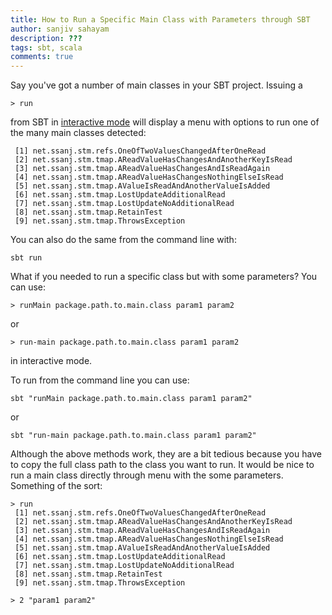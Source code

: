 ```yaml
---
title: How to Run a Specific Main Class with Parameters through SBT
author: sanjiv sahayam
description: ???
tags: sbt, scala
comments: true
---
```


Say you've got a number of main classes in your SBT project. Issuing a

```{.command .scrollx}
> run
```
from SBT in [interactive mode](http://www.scala-sbt.org/0.13.5/docs/Howto/interactive.html) will display a menu with options to run one of the many main classes detected:

```{.terminal .scrollx}
 [1] net.ssanj.stm.refs.OneOfTwoValuesChangedAfterOneRead
 [2] net.ssanj.stm.tmap.AReadValueHasChangesAndAnotherKeyIsRead
 [3] net.ssanj.stm.tmap.AReadValueHasChangesAndIsReadAgain
 [4] net.ssanj.stm.tmap.AReadValueHasChangesNothingElseIsRead
 [5] net.ssanj.stm.tmap.AValueIsReadAndAnotherValueIsAdded
 [6] net.ssanj.stm.tmap.LostUpdateAdditionalRead
 [7] net.ssanj.stm.tmap.LostUpdateNoAdditionalRead
 [8] net.ssanj.stm.tmap.RetainTest
 [9] net.ssanj.stm.tmap.ThrowsException
```

You can also do the same from the command line with:

```{.terminal .scrollx}
sbt run
```

What if you needed to run a specific class but with some parameters?
You can use:

```{.command .scrollx}
> runMain package.path.to.main.class param1 param2
```
or

```{.command .scrollx}
> run-main package.path.to.main.class param1 param2
```

in interactive mode.

To run from the command line you can use:

```{.terminal .scrollx}
sbt "runMain package.path.to.main.class param1 param2"
```

or

```{.terminal .scrollx}
sbt "run-main package.path.to.main.class param1 param2"
```

Although the above methods work, they are a bit tedious because you have to copy the full class path to the class you want to run. It would be nice to run a main class directly through menu with the some parameters.
Something of the sort:

```{.command .scrollx}
> run
 [1] net.ssanj.stm.refs.OneOfTwoValuesChangedAfterOneRead
 [2] net.ssanj.stm.tmap.AReadValueHasChangesAndAnotherKeyIsRead
 [3] net.ssanj.stm.tmap.AReadValueHasChangesAndIsReadAgain
 [4] net.ssanj.stm.tmap.AReadValueHasChangesNothingElseIsRead
 [5] net.ssanj.stm.tmap.AValueIsReadAndAnotherValueIsAdded
 [6] net.ssanj.stm.tmap.LostUpdateAdditionalRead
 [7] net.ssanj.stm.tmap.LostUpdateNoAdditionalRead
 [8] net.ssanj.stm.tmap.RetainTest
 [9] net.ssanj.stm.tmap.ThrowsException

> 2 "param1 param2"
```